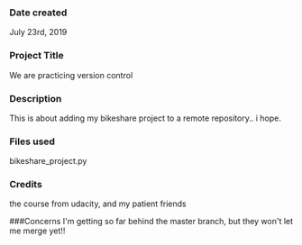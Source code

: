 ### Date created
July 23rd, 2019

### Project Title
We are practicing version control

### Description
This is about adding my bikeshare project to a remote repository.. i hope.

### Files used
bikeshare_project.py

### Credits
the course from udacity, and my patient friends

###Concerns
I'm getting so far behind the master branch, but they won't let me merge yet!!
